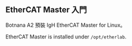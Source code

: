 ## EtherCAT Master 入門

Botnana A2 預裝 IgH EtherCAT Master for Linux。

EtherCAT Master is installed under `/opt/etherlab`.

